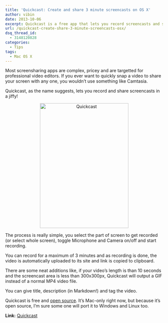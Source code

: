 ```yaml
---
title: 'Quickcast: Create and share 3 minute screencasts on OS X'
author: vibin
date: 2013-10-06
excerpt: Quickcast is a free app that lets you record screencasts and share them in no time, on Mac.
url: /quickcast-create-share-3-minute-screencasts-osx/
dsq_thread_id:
  - 3148120828
categories:
  - Tips
tags:
  - Mac OS X
---
```

Most screensharing apps are complex, pricey and are targetted for professional video editors. If you ever want to quickly snap a video to share your screen with any one, you wouldn&#8217;t use something like Camtasia.

Quickcast, as the name suggests, lets you record and share screencasts in a jiffy!

<p style="text-align: center;">
  <a href="http://cdn.devilsworkshop.org/files/2013/10/Screen-Shot-2013-10-06-at-11.50.49-AM.png"><img class="aligncenter wp-image-77988" alt="Quickcast " src="http://cdn.devilsworkshop.org/files/2013/10/Screen-Shot-2013-10-06-at-11.50.49-AM.png" width="283" height="399" /></a>
</p>

The process is really simple, you select the part of screen to get recorded (or select whole screen), toggle Microphone and Camera on/off and start recording.

You can record for a maximum of 3 minutes and as recording is done, the video is automatically uploaded to its site and link is copied to clipboard.

There are some neat additions like, if your video&#8217;s length is than 10 seconds and the screencast area is less than 300x300px, Quickcast will output a GIF instead of a normal MP4 video file.

You can give title, description (in Markdown!) and tag the video.

Quickcast is free and <a href="https://github.com/petetak/quickcast" onclick="_gaq.push(['_trackEvent', 'outbound-article', 'https://github.com/petetak/quickcast', 'open source']);" >open source</a>. It&#8217;s Mac-only right now, but because it&#8217;s open source, I&#8217;m sure some one will port it to Windows and Linux too.

**Link:** <a href="http://quickcast.io/" onclick="_gaq.push(['_trackEvent', 'outbound-article', 'http://quickcast.io/', 'Quickcast']);" >Quickcast</a>
